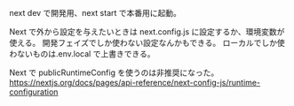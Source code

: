 next dev で開発用、next start で本番用に起動。

Next で外から設定を与えたいときは next.config.js に設定するか、環境変数が使える。
開発フェイズでしか使わない設定なんかもできる。
ローカルでしか使わないものは.env.local で上書きできる。

Next で publicRuntimeConfig を使うのは非推奨になった。
https://nextjs.org/docs/pages/api-reference/next-config-js/runtime-configuration
